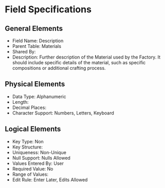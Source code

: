 # Field Specifications

## General Elements

- Field Name: Description
- Parent Table: Materials
- Shared By: 
- Description: Further description of the Material used by the Factory. It should include specific details of the material, such as specific compositions or additional crafting process.

## Physical Elements

- Data Type: Alphanumeric
- Length: 
- Decimal Places: 
- Character Support: Numbers, Letters, Keyboard

## Logical Elements

- Key Type: Non
- Key Structure: 
- Uniqueness: Non-Unique
- Null Support: Nulls Allowed
- Values Entered By: User
- Required Value: No
- Range of Values: 
- Edit Rule: Enter Later, Edits Allowed
